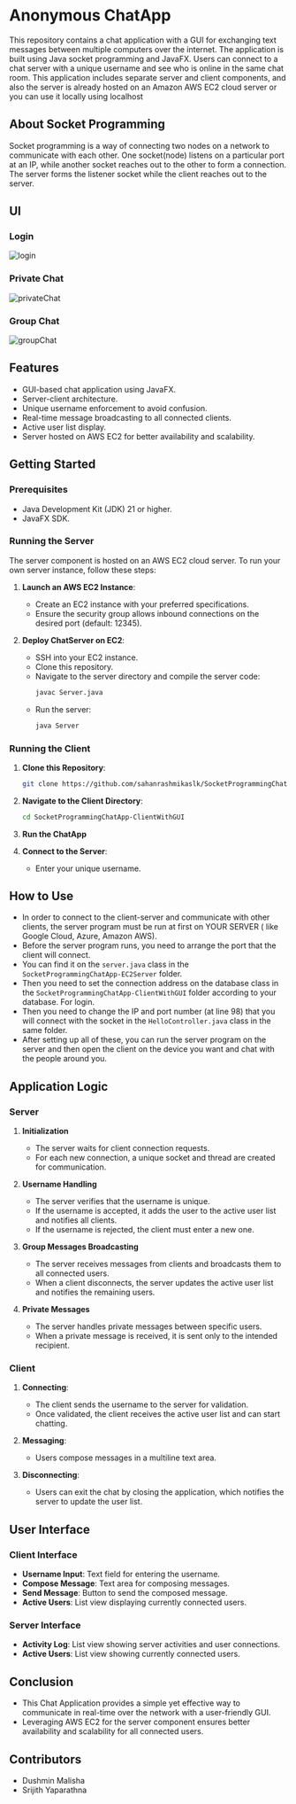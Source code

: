 # Anonymous ChatApp

This repository contains a chat application with a GUI for exchanging text messages between multiple computers over the internet. 
The application is built using Java socket programming and JavaFX. 
Users can connect to a chat server with a unique username and see who is online in the same chat room. 
This application includes separate server and client components, and also the server is already hosted on an Amazon AWS EC2 cloud server or you can use it locally using localhost

## About Socket Programming

Socket programming is a way of connecting two nodes on a network to communicate with each other. 
One socket(node) listens on a particular port at an IP, while another socket reaches out to the other to form a connection. 
The server forms the listener socket while the client reaches out to the server.

## UI

### Login
![login](./ScreenShots/login.png)

### Private Chat 
![privateChat](./ScreenShots/privateChat.png)

### Group Chat
![groupChat](./ScreenShots/groupChat.png)

## Features

- GUI-based chat application using JavaFX.
- Server-client architecture.
- Unique username enforcement to avoid confusion.
- Real-time message broadcasting to all connected clients.
- Active user list display.
- Server hosted on AWS EC2 for better availability and scalability.


## Getting Started

### Prerequisites

- Java Development Kit (JDK) 21 or higher.
- JavaFX SDK.

 ### Running the Server

The server component is hosted on an AWS EC2 cloud server. To run your own server instance, follow these steps:

1. **Launch an AWS EC2 Instance**:
   - Create an EC2 instance with your preferred specifications.
   - Ensure the security group allows inbound connections on the desired port (default: 12345).

2. **Deploy ChatServer on EC2**:
   - SSH into your EC2 instance.
   - Clone this repository.
   - Navigate to the server directory and compile the server code:
     ```sh
     javac Server.java
     ```
   - Run the server:
     ```sh
     java Server
     ```

### Running the Client

1. **Clone this Repository**:
   ```sh
   git clone https://github.com/sahanrashmikaslk/SocketProgrammingChatApp.git
   ```
   
2. **Navigate to the Client Directory**:
   ```sh
   cd SocketProgrammingChatApp-ClientWithGUI
   ```
   
3. **Run the ChatApp**
  

4. **Connect to the Server**:
   - Enter your unique username.

        
## How to Use

 - In order to connect to the client-server and communicate with other clients, the server program must be run at first on YOUR SERVER ( like Google Cloud, Azure, Amazon AWS). 
 - Before the server program runs, you need to arrange the port that the client will connect. 
 - You can find it on the ```server.java``` class in the ```SocketProgrammingChatApp-EC2Server``` folder. 
 - Then you need to set the connection address on the database class in the ```SocketProgrammingChatApp-ClientWithGUI``` folder according to your database. For login.
 - Then you need to change the IP and port number (at line 98) that you will connect with the socket in the ```HelloController.java``` class in the same folder. 
 - After setting up all of these, you can run the server program on the server and then open the client on the device you want and chat with the people around you.


## Application Logic

### Server

1. **Initialization**
   - The server waits for client connection requests.
   - For each new connection, a unique socket and thread are created for communication.

2. **Username Handling**
   - The server verifies that the username is unique.
   - If the username is accepted, it adds the user to the active user list and notifies all clients.
   - If the username is rejected, the client must enter a new one.

3. **Group Messages Broadcasting**
   - The server receives messages from clients and broadcasts them to all connected users.
   - When a client disconnects, the server updates the active user list and notifies the remaining users.

4. **Private Messages**
   -  The server handles private messages between specific users.
   -  When a private message is received, it is sent only to the intended recipient.
     
### Client

1. **Connecting**:
   - The client sends the username to the server for validation.
   - Once validated, the client receives the active user list and can start chatting.

2. **Messaging**:
   - Users compose messages in a multiline text area.

3. **Disconnecting**:
   - Users can exit the chat by closing the application, which notifies the server to update the user list.

## User Interface

### Client Interface

- **Username Input**: Text field for entering the username.
- **Compose Message**: Text area for composing messages.
- **Send Message**: Button to send the composed message.
- **Active Users**: List view displaying currently connected users.
  
### Server Interface

- **Activity Log**: List view showing server activities and user connections.
- **Active Users**: List view showing currently connected users.

## Conclusion

 - This Chat Application provides a simple yet effective way to communicate in real-time over the network with a user-friendly GUI. 
 - Leveraging AWS EC2 for the server component ensures better availability and scalability for all connected users.

## Contributors

- Dushmin Malisha
- Srijith Yaparathna

